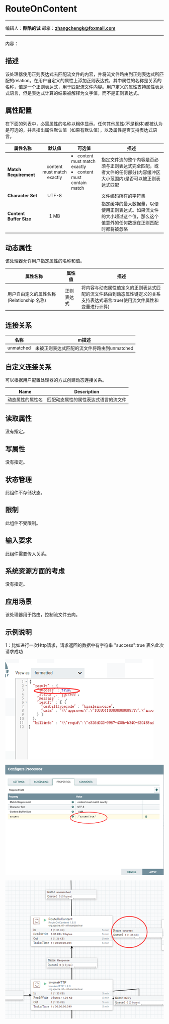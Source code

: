 # RouteOnContent
***
编辑人：__**酷酷的诚**__  邮箱：**zhangchengk@foxmail.com** 
***
内容：


## 描述

该处理器使用正则表达式去匹配流文件的内容，并将流文件路由到正则表达式所匹配的relation。在用户自定义的属性上添加正则表达式，其中属性的名称是关系的名称，值是一个正则表达式，用于匹配流文件内容。用户定义的属性支持属性表达式语言，但是表达式计算的结果被解释为文字值，而不是正则表达式。

## 属性配置

在下面的列表中，必需属性的名称以粗体显示。任何其他属性(不是粗体)都被认为是可选的，并且指出属性默认值（如果有默认值），以及属性是否支持表达式语言。

属性名称                    |            默认值             | 可选值                                                       | 描述                                                        
----------------------- |:--------------------------:| --------------------------------------------------------- | ----------------------------------------------------------
**Match Requirement**   | content must match exactly | <li> content must match exactly</li><li>content must contain match</li> | 指定文件流的整个内容是否必须与正则表达式完全匹配，或者文件的任何部分(内容缓冲区大小范围内)是否可以被正则表达式匹配
**Character Set**       |           UTF-8            |                                                           | 文件编码所在的字符集                                                
**Content Buffer Size** |            1 MB            |                                                           | 指定缓冲的最大数据量，以便使用正则表达式。如果流文件的大小超过这个值，那么这个值意外的任何数据在正则匹配时都将被忽略                                                                                                                                                                     

## 动态属性

该处理器允许用户指定属性的名称和值。

属性名称                           | 属性值   | 描述                                                                
------------------------------ | ----- | ------------------------------------------------------------------
用户自由定义的属性名称(Relationship 名称) | 正则表达式 | 将内容与动态属性值定义的正则表达式匹配的流文件路由到动态属性键定义的关系<br>支持表达式语言:true(使用流文件属性和变量进行计算)

## 连接关系

名称        | m描述                        
--------- | ---------------------------
unmatched | 未被正则表达式匹配的流文件将路由到unmatched

## 自定义连接关系

可以根据用户配置处理器的方式创建动态连接关系。

Name     | Description       
-------- | ------------------
动态属性的属性名 | 匹配动态属性的属性表达式语言的流文件

## 读取属性

没有指定。

## 写属性

没有指定。

## 状态管理

此组件不存储状态。

## 限制

此组件不受限制。

## 输入要求

此组件需要传入关系。

## 系统资源方面的考虑

没有指定。

## 应用场景

该处理器用于路由，控制流文件去向。

## 示例说明

1：比如进行一次Http请求，请求返回的数据中有字符串   "success":true 表名此次请求成功

![](./img/RouteOnContent/input.png)

![](./img/RouteOnContent/config.png)

![](./img/RouteOnContent/dataflow.png)
